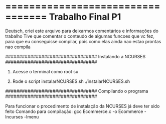 =================================
        Trabalho Final P1
=================================

Deutsch, criei este arquivo para deixarmos comentários e informações do trabalho
Tive que comentar o conteudo de algumas funcoes que vc fez, para que eu conseguisse compilar, pois como elas ainda nao estao prontas nao compila

#################################
      Instalando a NCURSES
#################################

1) Acesse o terminal como root
su

2) Rode o script instalarNCURSES.sh
./instalarNCURSES.sh

#################################
      Compilando o programa
#################################

Para funcionar o procedimento de instalação da NCURSES já deve ter sido feito
Comando para compilação: gcc Ecommerce.c -o Ecommerce -lncurses -lmenu
